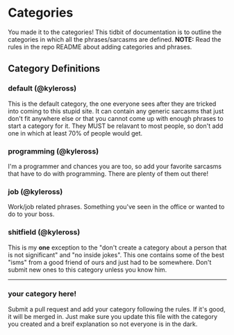 # Categories
You made it to the categories! This tidbit of documentation is to outline the categories in which all the phrases/sarcasms are defined. **NOTE:** Read the rules in the repo README about adding categories and phrases.

## Category Definitions

### default (@kyleross)
This is the default category, the one everyone sees after they are tricked into coming to this stupid site. It can contain any generic sarcasms that just don't fit anywhere else or that you cannot come up with enough phrases to start a category for it. They MUST be relavant to most people, so don't add one in which at least 70% of people would get.

### programming (@kyleross)
I'm a programmer and chances you are too, so add your favorite sarcasms that have to do with programming. There are plenty of them out there!

### job (@kyleross)
Work/job related phrases. Something you've seen in the office or wanted to do to your boss.

### shitfield (@kyleross)
This is my **one** exception to the "don't create a category about a person that is not significant" and "no inside jokes". This one contains some of the best "isms" from a good friend of ours and just had to be somewhere. Don't submit new ones to this category unless you know him.

---

### your category here!
Submit a pull request and add your category following the rules. If it's good, it will be merged in. Just make sure you update this file with the category you created and a breif explanation so not everyone is in the dark.
